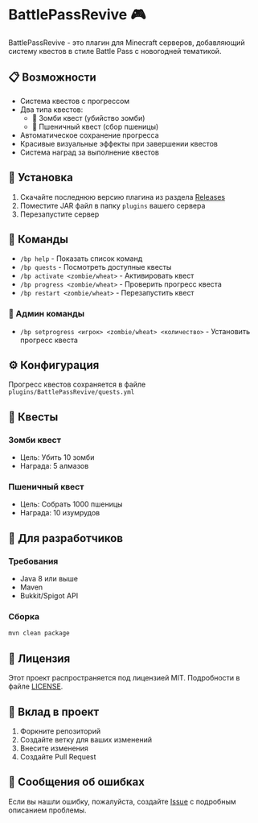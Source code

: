 # BattlePassRevive 🎮

BattlePassRevive - это плагин для Minecraft серверов, добавляющий систему квестов в стиле Battle Pass с новогодней тематикой.

## 📋 Возможности

- Система квестов с прогрессом
- Два типа квестов:
  - 🧟 Зомби квест (убийство зомби)
  - 🌾 Пшеничный квест (сбор пшеницы)
- Автоматическое сохранение прогресса
- Красивые визуальные эффекты при завершении квестов
- Система наград за выполнение квестов

## 🚀 Установка

1. Скачайте последнюю версию плагина из раздела [Releases](https://github.com/beerlogin/BattlePassRevive/releases)
2. Поместите JAR файл в папку `plugins` вашего сервера
3. Перезапустите сервер

## 📝 Команды

- `/bp help` - Показать список команд
- `/bp quests` - Посмотреть доступные квесты
- `/bp activate <zombie/wheat>` - Активировать квест
- `/bp progress <zombie/wheat>` - Проверить прогресс квеста
- `/bp restart <zombie/wheat>` - Перезапустить квест

### 👑 Админ команды
- `/bp setprogress <игрок> <zombie/wheat> <количество>` - Установить прогресс квеста

## ⚙️ Конфигурация

Прогресс квестов сохраняется в файле `plugins/BattlePassRevive/quests.yml`

## 🎯 Квесты

### Зомби квест
- Цель: Убить 10 зомби
- Награда: 5 алмазов

### Пшеничный квест
- Цель: Собрать 1000 пшеницы
- Награда: 10 изумрудов

## 🔧 Для разработчиков

### Требования
- Java 8 или выше
- Maven
- Bukkit/Spigot API

### Сборка 
```bash
mvn clean package
```

## 📄 Лицензия

Этот проект распространяется под лицензией MIT. Подробности в файле [LICENSE](LICENSE).

## 🤝 Вклад в проект

1. Форкните репозиторий
2. Создайте ветку для ваших изменений
3. Внесите изменения
4. Создайте Pull Request

## 🐛 Сообщения об ошибках

Если вы нашли ошибку, пожалуйста, создайте [Issue](https://github.com/beerlogin/BattlePassRevive/issues) с подробным описанием проблемы.